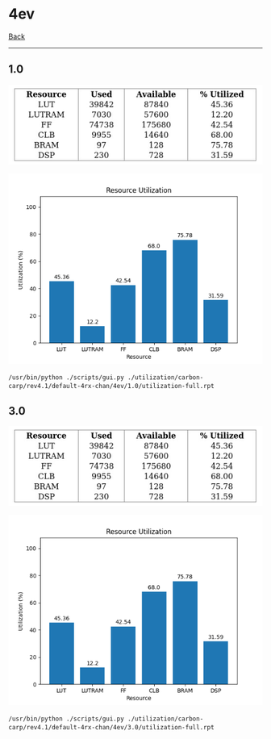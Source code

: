 # 4ev

[Back](<../rev4.1.md>)

---

## 1.0

<p align="center">
	<img src="../../../../../images/carbon-carp/rev4.1/default-4rx-chan/4ev/1.0/table.jpg" />
</p>

<p align="center">
	<img src="../../../../../images/carbon-carp/rev4.1/default-4rx-chan/4ev/1.0/graph.png" />
</p>

`/usr/bin/python ./scripts/gui.py ./utilization/carbon-carp/rev4.1/default-4rx-chan/4ev/1.0/utilization-full.rpt`

## 3.0

<p align="center">
	<img src="../../../../../images/carbon-carp/rev4.1/default-4rx-chan/4ev/3.0/table.jpg" />
</p>

<p align="center">
	<img src="../../../../../images/carbon-carp/rev4.1/default-4rx-chan/4ev/3.0/graph.png" />
</p>

`/usr/bin/python ./scripts/gui.py ./utilization/carbon-carp/rev4.1/default-4rx-chan/4ev/3.0/utilization-full.rpt`

